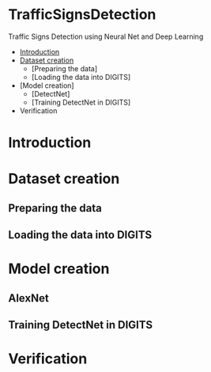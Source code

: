 # TrafficSignsDetection
Traffic Signs Detection using Neural Net and Deep Learning

- [Introduction](https://github.com/lucasvmoreira/TrafficSignsDetection/blob/master/README.md#introduction)
- [Dataset creation](https://github.com/lucasvmoreira/TrafficSignsDetection/blob/master/README.md#dataset_creation)
  - [Preparing the data]
  - [Loading the data into DIGITS]
- [Model creation]
  - [DetectNet]
  - [Training DetectNet in DIGITS]
- Verification

# Introduction
# Dataset creation
  ## Preparing the data
  ## Loading the data into DIGITS
# Model creation
  ## AlexNet
  ## Training DetectNet in DIGITS
# Verification
